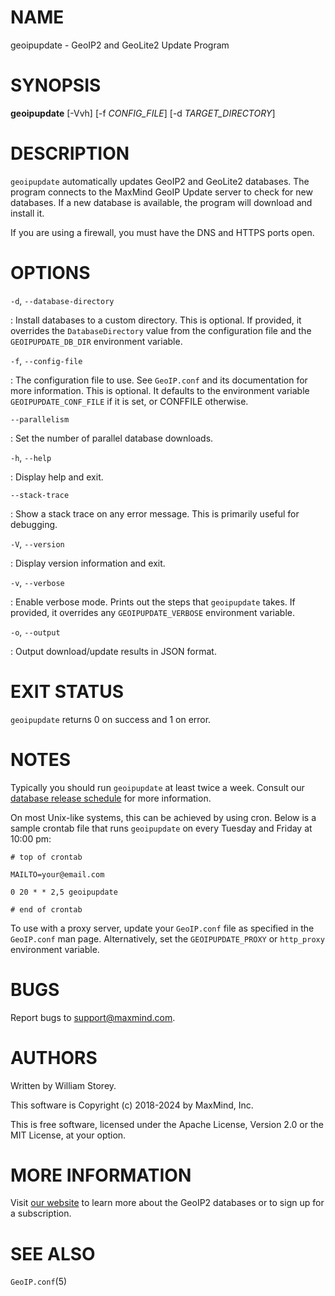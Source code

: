 # NAME

geoipupdate - GeoIP2 and GeoLite2 Update Program

# SYNOPSIS

**geoipupdate** [-Vvh] [-f *CONFIG_FILE*] [-d *TARGET_DIRECTORY*]

# DESCRIPTION

`geoipupdate` automatically updates GeoIP2 and GeoLite2 databases. The
program connects to the MaxMind GeoIP Update server to check for new
databases. If a new database is available, the program will download and
install it.

If you are using a firewall, you must have the DNS and HTTPS ports
open.

# OPTIONS

`-d`, `--database-directory`

:   Install databases to a custom directory.  This is optional. If provided, it
    overrides the `DatabaseDirectory` value from the configuration file and the
    `GEOIPUPDATE_DB_DIR` environment variable.

`-f`, `--config-file`

:   The configuration file to use. See `GeoIP.conf` and its documentation for
    more information. This is optional. It defaults to the environment variable
    `GEOIPUPDATE_CONF_FILE` if it is set, or CONFFILE otherwise.

`--parallelism`

:	Set the number of parallel database downloads.

`-h`, `--help`

:   Display help and exit.

`--stack-trace`

:   Show a stack trace on any error message. This is primarily useful for
    debugging.

`-V`, `--version`

:   Display version information and exit.

`-v`, `--verbose`

:   Enable verbose mode. Prints out the steps that `geoipupdate` takes. If
    provided, it overrides any `GEOIPUPDATE_VERBOSE` environment variable.

`-o`, `--output`

:   Output download/update results in JSON format.

# EXIT STATUS

`geoipupdate` returns 0 on success and 1 on error.

# NOTES

Typically you should run `geoipupdate` at least twice a week. Consult
our
[database release schedule](https://support.maxmind.com/hc/en-us/articles/4408216129947-Download-and-Update-Databases#h_01G3XX402XKD3J1CMWKNKMDYYZ)
for more information.

On most Unix-like systems, this can be achieved by using cron. Below is a
sample crontab file that runs `geoipupdate` on every Tuesday and Friday
at 10:00 pm:

    # top of crontab

    MAILTO=your@email.com

    0 20 * * 2,5 geoipupdate

    # end of crontab


To use with a proxy server, update your `GeoIP.conf` file as specified in
the `GeoIP.conf` man page. Alternatively, set the `GEOIPUPDATE_PROXY` or
`http_proxy` environment variable.

# BUGS

Report bugs to [support@maxmind.com](mailto:support@maxmind.com).

# AUTHORS

Written by William Storey.

This software is Copyright (c) 2018-2024 by MaxMind, Inc.

This is free software, licensed under the Apache License, Version 2.0 or
the MIT License, at your option.

# MORE INFORMATION

Visit [our website](https://www.maxmind.com/en/geoip2-services-and-databases)
to learn more about the GeoIP2 databases or to sign up for a subscription.

# SEE ALSO

`GeoIP.conf`(5)
